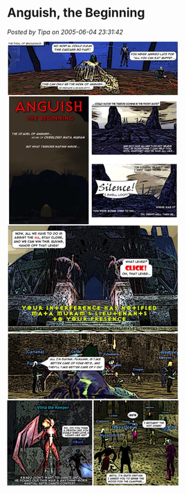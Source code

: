 # Anguish, the Beginning

*Posted by Tipa on 2005-06-04 23:31:42*

![](../uploads/2009/01/2005-06-04-anguish-the-beginning.jpg)

